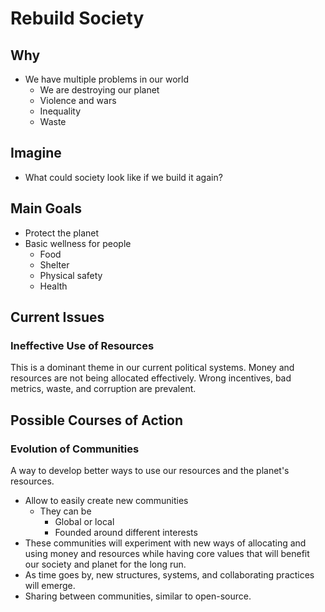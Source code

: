 
# Rebuild Society

## Why
- We have multiple problems in our world
  - We are destroying our planet
  - Violence and wars
  - Inequality
  - Waste
  
## Imagine
- What could society look like if we build it again? 

## Main Goals

- Protect the planet
- Basic wellness for people
  - Food
  - Shelter
  - Physical safety
  - Health

## Current Issues

### Ineffective Use of Resources

This is a dominant theme in our current political systems. Money and resources are not being
allocated effectively. Wrong incentives, bad metrics, waste, and corruption are prevalent. 

## Possible Courses of Action

### Evolution of Communities

A way to develop better ways to use our resources and the planet's resources.

- Allow to easily create new communities
  - They can be 
    - Global or local
    - Founded around different interests
- These communities will experiment with new ways of allocating and using money and resources
  while having core values that will benefit our society and planet for the long run.
- As time goes by, new structures, systems, and collaborating practices will emerge.
- Sharing between communities, similar to open-source.
  


